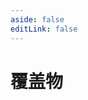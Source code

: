 ```yaml
---
aside: false
editLink: false
---
```


# 覆盖物

<script setup>
import Chart from '../components/SampleChart.vue'
import { data } from '../data/sample/overlay/index.data.js'
</script>
<Chart :js="data['index.js']" :html="data['index.html']" :css="data['index.css']" title="覆盖物"/>

<!--@include: @/data/sample/overlay/index.md-->


